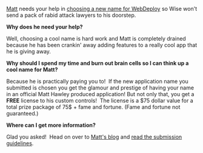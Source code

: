 [Matt](http://weblogs.asp.net/mhawley) needs your help in [choosing a
new name for
WebDeploy](http://weblogs.asp.net/mhawley/archive/2004/08/05/209235.aspx)
so Wise won't send a pack of rabid attack lawyers to his doorstep. 

**Why does he need your help?**

Well, choosing a cool name is hard work and Matt is completely drained
because he has been crankin' away adding features to a really cool app
that he is giving away.

**Why should I spend my time and burn out brain cells so I can think up
a cool name for Matt?**

Because he is practically paying you to!  If the new application name
you submitted is chosen you get the glamour and prestige of having your
name in an official Matt Hawley produced application! But not only that,
you get a **FREE** license to his custom controls!  The license is a
\$75 dollar value for a total prize package of 75\$ + fame and fortune.
(Fame and fortune not guaranteed.)

**Where can I get more information?**

Glad you asked!  Head on over to [Matt's
blog](http://weblogs.asp.net/mhawley) and [read the submission
guidelines](http://weblogs.asp.net/mhawley/archive/2004/08/05/209235.aspx).
